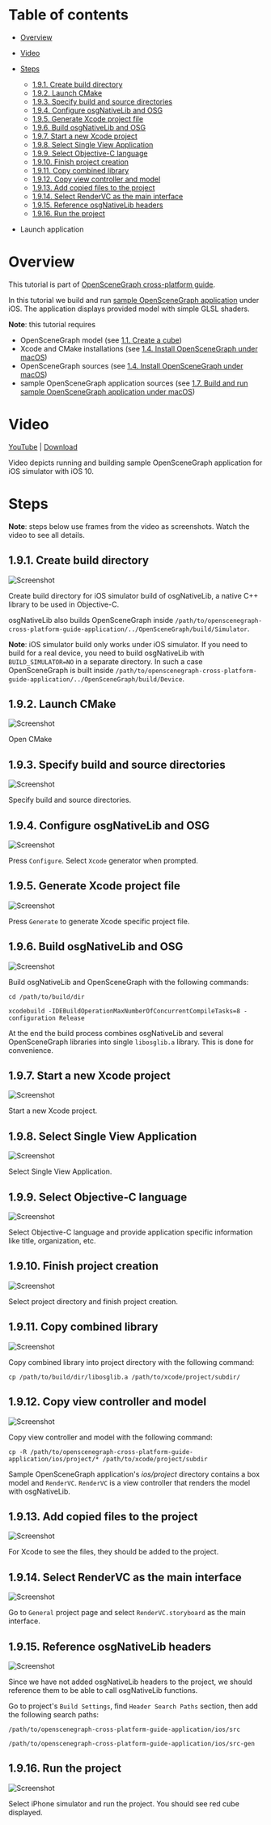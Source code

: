 Table of contents
=================

* [Overview](#overview)
* [Video](#video)
* [Steps](#steps)
  * [1.9.1. Create build directory](#step-build-dir)
  * [1.9.2. Launch CMake](#step-open-cmake)
  * [1.9.3. Specify build and source directories](#step-dirs)
  * [1.9.4. Configure osgNativeLib and OSG](#step-cfg)
  * [1.9.5. Generate Xcode project file](#step-generate)
  * [1.9.6. Build osgNativeLib and OSG](#step-build)
  * [1.9.7. Start a new Xcode project](#step-xcode)
  * [1.9.8. Select Single View Application](#step-single-view)
  * [1.9.9. Select Objective-C language](#step-objc)
  * [1.9.10. Finish project creation](#step-proj)
  * [1.9.11. Copy combined library](#step-copy-lib)
  * [1.9.12. Copy view controller and model](#step-copy)
  * [1.9.13. Add copied files to the project](#step-add)
  * [1.9.14. Select RenderVC as the main interface](#step-main)
  * [1.9.15. Reference osgNativeLib headers](#step-headers)
  * [1.9.16. Run the project](#step-run)

* Launch application


<a name="overview"/>

Overview
========

This tutorial is part of [OpenSceneGraph cross-platform guide](http://github.com/OGStudio/openscenegraph-cross-platform-guide).

In this tutorial we build and run
[sample OpenSceneGraph application](http://github.com/OGStudio/openscenegraph-cross-platform-guide-application)
under iOS. The application displays provided model with simple GLSL shaders.

**Note**: this tutorial requires
* OpenSceneGraph model (see [1.1. Create a cube](../1.1.CreateCube))
* Xcode and CMake installations (see [1.4. Install OpenSceneGraph under macOS](../1.4.InstallUnderMacOS))
* OpenSceneGraph sources (see [1.4. Install OpenSceneGraph under macOS](../1.4.InstallUnderMacOS))
* sample OpenSceneGraph application sources (see [1.7. Build and run sample OpenSceneGraph application under macOS](../1.7.SampleUnderMacOS))

<a name="video"/>

Video
=====

[YouTube](todo) | [Download](readme/video.mp4)

Video depicts running and building sample OpenSceneGraph application
for iOS simulator with iOS 10.

<a name="steps"/>

Steps
=====

**Note**: steps below use frames from the video as screenshots.
Watch the video to see all details.

<a name="step-build-dir"/>

1.9.1. Create build directory
-----------------------------

  ![Screenshot](readme/f021.png)

  Create build directory for iOS simulator build of osgNativeLib,
  a native C++ library to be used in Objective-C.

  osgNativeLib also builds OpenSceneGraph inside
  `/path/to/openscenegraph-cross-platform-guide-application/../OpenSceneGraph/build/Simulator`.

  **Note**: iOS simulator build only works under iOS simulator. If you need
  to build for a real device, you need to build osgNativeLib
  with `BUILD_SIMULATOR=NO` in a separate directory. In such a case
  OpenSceneGraph is built inside
  `/path/to/openscenegraph-cross-platform-guide-application/../OpenSceneGraph/build/Device`.

<a name="step-open-cmake"/>

1.9.2. Launch CMake
-------------------

  ![Screenshot](readme/f033.png)

  Open CMake

<a name="step-dirs"/>

1.9.3. Specify build and source directories
-------------------------------------------

  ![Screenshot](readme/f068.png)

  Specify build and source directories.

<a name="step-cfg"/>

1.9.4. Configure osgNativeLib and OSG
-------------------------------------

  ![Screenshot](readme/f083.png)

  Press `Configure`. Select `Xcode` generator when prompted.

<a name="step-generate"/>

1.9.5. Generate Xcode project file
-----------------------------------

  ![Screenshot](readme/f145.png)

  Press `Generate` to generate Xcode specific project file.

<a name="step-build"/>

1.9.6. Build osgNativeLib and OSG
---------------------------------

  ![Screenshot](readme/f180.png)

  Build osgNativeLib and OpenSceneGraph with the following commands:

  `cd /path/to/build/dir`

  `xcodebuild -IDEBuildOperationMaxNumberOfConcurrentCompileTasks=8 -configuration Release`

  At the end the build process combines osgNativeLib and several OpenSceneGraph
  libraries into single `libosglib.a` library. This is done for convenience.

<a name="step-xcode"/>

1.9.7. Start a new Xcode project
--------------------------------

  ![Screenshot](readme/f233.png)

  Start a new Xcode project.

<a name="step-single-view"/>

1.9.8. Select Single View Application
--------------------------------

  ![Screenshot](readme/f250.png)

  Select Single View Application.

<a name="step-objc"/>

1.9.9. Select Objective-C language
----------------------------------

  ![Screenshot](readme/f280.png)

  Select Objective-C language and provide application specific
  information like title, organization, etc.

<a name="step-proj"/>

1.9.10. Finish project creation
-------------------------------

  ![Screenshot](readme/f299.png)

  Select project directory and finish project creation.

<a name="step-copy-lib"/>

1.9.11. Copy combined library
-----------------------------

  ![Screenshot](readme/f330.png)

  Copy combined library into project directory with the following command:

  `cp /path/to/build/dir/libosglib.a /path/to/xcode/project/subdir/`

<a name="step-copy"/>

1.9.12. Copy view controller and model
--------------------------------------

  ![Screenshot](readme/f365.png)

  Copy view controller and model with the following command:

  `cp -R /path/to/openscenegraph-cross-platform-guide-application/ios/project/* /path/to/xcode/project/subdir`
  
  Sample OpenSceneGraph application's *ios/project* directory contains
  a box model and `RenderVC`. `RenderVC` is a view controller that renders
  the model with osgNativeLib.

<a name="step-add"/>

1.9.13. Add copied files to the project
---------------------------------------

  ![Screenshot](readme/f382.png)

  For Xcode to see the files, they should be added to the project.

<a name="step-main"/>

1.9.14. Select RenderVC as the main interface
---------------------------------------------

  ![Screenshot](readme/f396.png)

  Go to `General` project page and select `RenderVC.storyboard` as
  the main interface.

<a name="step-headers"/>

1.9.15. Reference osgNativeLib headers
--------------------------------------

  ![Screenshot](readme/f456.png)

  Since we have not added osgNativeLib headers to the project, we should
  reference them to be able to call osgNativeLib functions.

  Go to project's `Build Settings`, find `Header Search Paths` section,
  then add the following search paths:

  `/path/to/openscenegraph-cross-platform-guide-application/ios/src`

  `/path/to/openscenegraph-cross-platform-guide-application/ios/src-gen`

<a name="step-run"/>

1.9.16. Run the project
-----------------------

  ![Screenshot](readme/f527.png)

  Select iPhone simulator and run the project.
  You should see red cube displayed.

